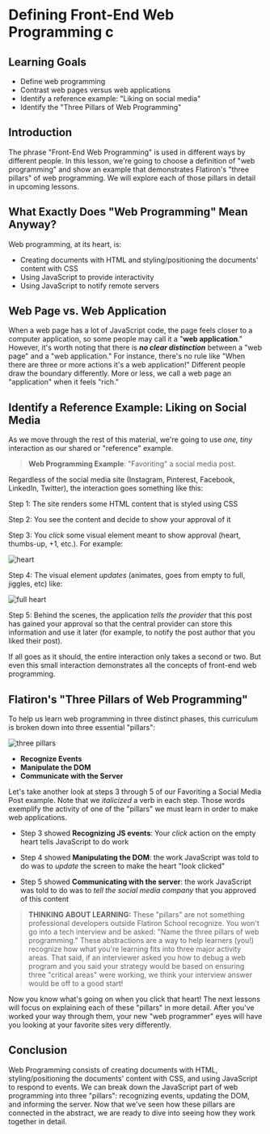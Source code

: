 # Defining Front-End Web Programming c

## Learning Goals

- Define web programming
- Contrast web pages versus web applications
- Identify a reference example: "Liking on social media"
- Identify the "Three Pillars of Web Programming"

## Introduction

The phrase "Front-End Web Programming" is used in different ways by different
people. In this lesson, we're going to choose a definition of "web programming"
and show an example that demonstrates Flatiron's "three pillars" of web
programming. We will explore each of those pillars in detail in upcoming
lessons.

## What Exactly Does "Web Programming" Mean Anyway?

Web programming, at its heart, is:

- Creating documents with HTML and styling/positioning the documents' content
  with CSS
- Using JavaScript to provide interactivity
- Using JavaScript to notify remote servers

## Web Page vs. Web Application

When a web page has a lot of JavaScript code, the page feels closer to a
computer application, so some people may call it a "**web application**."
However, it's worth noting that there is _**no clear distinction**_ between a
"web page" and a "web application." For instance, there's no rule like "When
there are three or more actions it's a web application!" Different people draw the
boundary differently. More or less, we call a web page an "application" when it
feels "rich."

## Identify a Reference Example: Liking on Social Media

As we move through the rest of this material, we're going to use _one, tiny_
interaction as our shared or "reference" example.

> **Web Programming Example**: "Favoriting" a social media post.

Regardless of the social media site (Instagram, Pinterest, Facebook, LinkedIn,
Twitter), the interaction goes something like this:

Step 1: The site renders some HTML content that is styled using CSS

Step 2: You see the content and decide to show your approval of it

Step 3: You _click_ some visual element meant to show approval (heart,
   thumbs-up, +1, etc.). For example:

   ![heart](https://curriculum-content.s3.amazonaws.com/phase-1/defining-fewp/Image_30_SocMediaCropped.png)

Step 4: The visual element _updates_ (animates, goes from empty to full, jiggles,
   etc) like:  

   ![full heart](https://curriculum-content.s3.amazonaws.com/phase-1/defining-fewp/Image_30_SocMediaCropped1.png)

Step 5: Behind the scenes, the application _tells the provider_ that this
   post has gained your approval so that the central provider can store
   this information and use it later (for example, to notify the post
   author that you liked their post).

If all goes as it should, the entire interaction only takes a second or two.
But even this small interaction demonstrates all the concepts of front-end web
programming.

## Flatiron's "Three Pillars of Web Programming"

To help us learn web programming in three distinct phases, this curriculum is
broken down into three essential "pillars":

![three pillars](https://curriculum-content.s3.amazonaws.com/phase-1/defining-fewp/Image_31_ThreePillarsConcept.png)

- **Recognize Events**
- **Manipulate the DOM**
- **Communicate with the Server**

Let's take another look at steps 3 through 5 of our Favoriting a Social Media
Post example. Note that we _italicized_ a verb in each step. Those words
exemplify the activity of one of the "pillars" we must learn in order to make
web applications.

- Step 3 showed **Recognizing JS events**: Your _click_ action on the empty
  heart tells JavaScript to do work

- Step 4 showed **Manipulating the DOM**: the work JavaScript was told to do
  was to _update_ the screen to make the heart "look clicked"

- Step 5 showed **Communicating with the server**: the work JavaScript was
  told to do was to _tell the social media company_ that you approved of this
  content

> **THINKING ABOUT LEARNING:** These "pillars" are not something professional
> developers outside Flatiron School recognize. You won't go into a
> tech interview and be asked: "Name the three pillars of web programming."
> These abstractions are a way to help learners (you!) recognize how what
> you're learning fits into three major activity areas. That said, if an
> interviewer asked you how to debug a web program and you said your strategy
> would be based on ensuring three "critical areas" were working, we think your
> interview answer would be off to a good start!

Now you know what's going on when you click that heart! The next lessons will
focus on explaining each of these "pillars" in more detail. After you've worked
your way through them, your new "web programmer" eyes will have you looking at
your favorite sites very differently.

## Conclusion

Web Programming consists of creating documents with HTML, styling/positioning
the documents' content with CSS, and using JavaScript to respond to events. We
can break down the JavaScript part of web programming into three "pillars":
recognizing events, updating the DOM, and informing the server. Now
that we've seen how these pillars are connected in the abstract, we are ready to
dive into seeing how they work together in detail.
